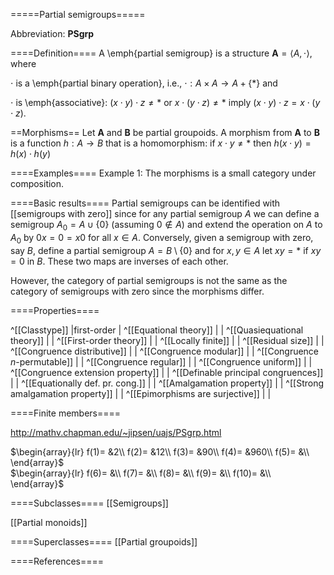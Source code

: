=====Partial semigroups=====

Abbreviation: **PSgrp**

====Definition====
A \emph{partial semigroup} is a structure $\mathbf{A}=\langle A,\cdot\rangle$, where 

$\cdot$ is a \emph{partial binary operation}, i.e., $\cdot: A\times A\to A+\{*\}$ and

$\cdot$ is \emph{associative}: $(x\cdot y)\cdot z\ne *$ or $x\cdot (y\cdot z)\ne *$ imply $(x\cdot y)\cdot z=x\cdot (y\cdot z)$.


==Morphisms==
Let $\mathbf{A}$ and $\mathbf{B}$ be partial groupoids. A morphism from $\mathbf{A}$ to $\mathbf{B}$ is a function $h:A\rightarrow B$ that is a homomorphism: 
if $x\cdot y\ne *$ then $h(x \cdot y)=h(x) \cdot h(y)$

====Examples====
Example 1: The morphisms is a small category under composition.

====Basic results====
Partial semigroups can be identified with [[semigroups with zero]] since for any partial semigroup $A$ we can define a semigroup $A_0=A\cup\{0\}$ (assuming $0\notin A$)
and extend the operation on $A$ to $A_0$ by $0x=0=x0$ for all $x\in A$. Conversely, given a semigroup with zero, say $B$, define a partial semigroup 
$A=B\setminus\{0\}$ and for $x,y\in A$ let $xy=*$ if $xy=0$ in $B$. These two maps are inverses of each other. 

However, the category of partial semigroups is not the same as the category of semigroups with zero since the morphisms differ.

====Properties====

^[[Classtype]]                        |first-order  |
^[[Equational theory]]                | |
^[[Quasiequational theory]]           | |
^[[First-order theory]]               | |
^[[Locally finite]]                   | |
^[[Residual size]]                    | |
^[[Congruence distributive]]          | |
^[[Congruence modular]]               | |
^[[Congruence $n$-permutable]]        | |
^[[Congruence regular]]               | |
^[[Congruence uniform]]               | |
^[[Congruence extension property]]    | |
^[[Definable principal congruences]]  | |
^[[Equationally def. pr. cong.]]      | |
^[[Amalgamation property]]            | |
^[[Strong amalgamation property]]     | |
^[[Epimorphisms are surjective]]      | |

====Finite members====

http://mathv.chapman.edu/~jipsen/uajs/PSgrp.html 

$\begin{array}{lr}
  f(1)= &2\\
  f(2)= &12\\
  f(3)= &90\\
  f(4)= &960\\
  f(5)= &\\
\end{array}$     
$\begin{array}{lr}
  f(6)= &\\
  f(7)= &\\
  f(8)= &\\
  f(9)= &\\
  f(10)= &\\
\end{array}$


====Subclasses====
[[Semigroups]]

[[Partial monoids]]


====Superclasses====
[[Partial groupoids]]


====References====


